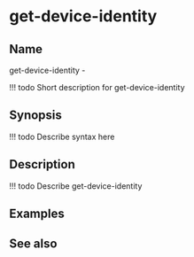 

# get-device-identity


## Name
get-device-identity - 

<!-- prettier-ignore -->
!!! todo
     Short description for get-device-identity

## Synopsis
<!-- prettier-ignore -->
!!! todo
    Describe syntax here

## Description
<!-- prettier-ignore -->
!!! todo
    Describe get-device-identity

## Examples

## See also

